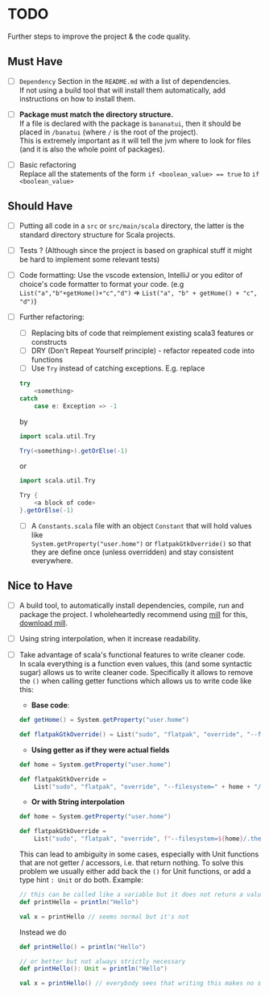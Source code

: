 # TODO

Further steps to improve the project & the code quality.

## Must Have

- [ ] `Dependency` Section in the `README.md` with a list of dependencies.  
If not using a build tool that will install them automatically, add instructions on how to install them.

- [ ] **Package must match the directory structure.**  
    If a file is declared with the package is `bananatui`, then it should be placed in `/banatui` (where `/` is the root of the project).  
    This is extremely important as it will tell the jvm where to look for files (and it is also the whole point of packages).

- [ ] Basic refactoring  
    Replace all the statements of the form `if <boolean_value> == true` to `if <boolean_value>`



## Should Have

- [ ] Putting all code in a `src` or `src/main/scala` directory, the latter is the standard directory structure for Scala projects.

- [ ] Tests ? (Although since the project is based on graphical stuff it might be hard to implement some relevant tests)

- [ ] Code formatting: Use the vscode extension, IntelliJ or you editor of choice's code formatter to format your code. (e.g `List("a","b"+getHome()+"c","d")` => `List("a", "b" + getHome() + "c", "d")`)
 
- [ ] Further refactoring:
    - [ ] Replacing bits of code that reimplement existing scala3 features or constructs
    - [ ] DRY (Don't Repeat Yourself principle) - refactor repeated code into functions
    - [ ] Use `Try` instead of catching exceptions. E.g. replace
    ```scala
    try
        <something>
    catch
        case e: Exception => -1
    ```
    by 
    ```scala 
    import scala.util.Try

    Try(<something>).getOrElse(-1)
    ``` 

    or

    ```scala
    import scala.util.Try

    Try { 
        <a block of code> 
    }.getOrElse(-1)
    ```

    - [ ] A `Constants.scala` file with an object `Constant` that will hold values like  
    `System.getProperty("user.home")` or `flatpakGtkOverride()` so that they are define once (unless overridden) and stay consistent everywhere.


## Nice to Have

- [ ] A build tool, to automatically install dependencies, compile, run and package the project. I wholeheartedly recommend using [mill](https://mill-build.com/mill/Intro_to_Mill.html) for this, [download mill](https://mill-build.com/mill/Installation_IDE_Support.html#_bootstrap_scripts).

- [ ] Using string interpolation, when it increase readability.

- [ ] Take advantage of scala's functional features to write cleaner code.  
    In scala everything is a function even values, this (and some syntactic sugar) allows us to write cleaner code. Specifically it allows to remove the `()` when calling getter functions which allows us to write code like this:
    - **Base code**: 
    ```scala
    def getHome() = System.getProperty("user.home")

    def flatpakGtkOverride() = List("sudo", "flatpak", "override", "--filesystem="+getHome()+"/.themes")
    ```
    - **Using getter as if they were actual fields**

    ```scala
    def home = System.getProperty("user.home")

    def flatpakGtkOverride = 
        List("sudo", "flatpak", "override", "--filesystem=" + home + "/.themes")
    ```

    - **Or with String interpolation**
    ```scala
    def home = System.getProperty("user.home")

    def flatpakGtkOverride = 
        List("sudo", "flatpak", "override", f"--filesystem=${home}/.themes")
    ```

    This can lead to ambiguity in some cases, especially with Unit functions that are not getter / accessors, i.e. that return nothing. To solve this problem we usually either add back the `()` for Unit functions, or add a type hint `: Unit` or do both. Example:

    ```scala
    // this can be called like a variable but it does not return a value
    def printHello = println("Hello")

    val x = printHello // seems normal but it's not
    ```
    Instead we do 

    ```scala
    def printHello() = println("Hello")
    
    // or better but not always strictly necessary
    def printHello(): Unit = println("Hello")

    val x = printHello() // everybody sees that writing this makes no sense
    ```


